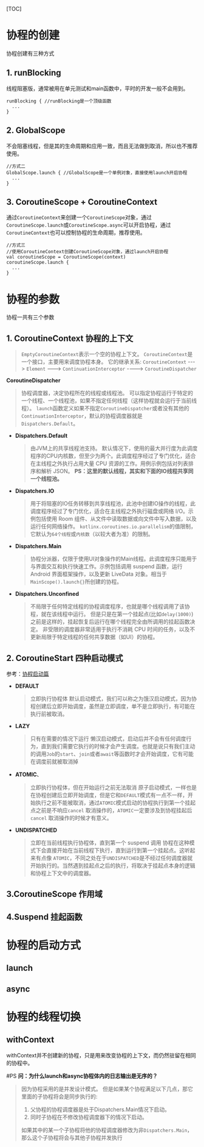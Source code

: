 [TOC]
# 协程的创建
协程创建有三种方式

## 1. runBlocking
线程阻塞版，通常被用在单元测试和main函数中，平时的开发一般不会用到。
```
runBlocking { //runBlocking是一个顶级函数
  ...
}
```
## 2. GlobalScope
不会阻塞线程，但是其的生命周期和应用一致，而且无法做到取消，所以也不推荐使用。
```
//方式二
GlobalScope.launch { //GlobalScope是一个单例对象，直接使用launch开启协程
  ...
}
```
## 3. CoroutineScope + CoroutineContext
通过`CoroutineContext`来创建一个`CoroutineScope`对象，通过`CoroutineScope.launch`或`CoroutineScope.async`可以开启协程，通过`CoroutineContext`也可以控制协程的生命周期，推荐使用。
```
//方式三
//使用CoroutineContext创建CoroutineScope对象，通过launch开启协程
val coroutineScope = CoroutineScope(context) 
coroutineScope.launch {
  ...
}
```

# 协程的参数
 协程一共有三个参数  
## 1. CoroutineContext 协程的上下文
  > `EmptyCoroutineContext`表示一个空的协程上下文。
  `CoroutineContext`是一个接口，主要用来调度协程本身。
  它的继承关系:
  `CoroutineContext` ---> `Element` ---> 
  `ContinuationInterceptor` ----> `CoroutineDispatcher`

**CoroutineDispatcher**
> 协程调度器，决定协程所在的线程或线程池。
可以指定协程运行于特定的一个线程、一个线程池，如果不指定任何线程（这样协程就会运行于当前线程）。
`launch`函数定义如果不指定`CoroutineDispatcher`或者没有其他的`ContinuationInterceptor`，默认的协程调度器就是`Dispatchers.Default`。

  * **Dispatchers.Default**
    > 由JVM上的共享线程池支持。 默认情况下，使用的最大并行度为此调度程序的CPU内核数，但至少为两个。此调度程序经过了专门优化，适合在主线程之外执行占用大量 CPU 资源的工作。用例示例包括对列表排序和解析 JSON。 
    **PS：这里的默认线程，其实和下面的IO线程共享同一个线程池。**

  * **Dispatchers.IO**
    > 用于将阻塞的IO任务转移到共享线程池，此池中创建IO操作的线程，此调度程序经过了专门优化，适合在主线程之外执行磁盘或网络 I/O。示例包括使用 Room 组件、从文件中读取数据或向文件中写入数据，以及运行任何网络操作。 
    `kotlinx.coroutines.io.parallelism`的值限制，它默认为`64个线程`或`内核数`（以较大者为准）的限制。
    
  * **Dispatchers.Main**
    > 协程分派器，仅限于使用UI对象操作的Main线程。此调度程序只能用于与界面交互和执行快速工作。示例包括调用 suspend 函数，运行 Android 界面框架操作，以及更新 LiveData 对象。相当于`MainScope().launch{}`所创建的协程。

  * **Dispatchers.Unconfined**
    > 不局限于任何特定线程的协程调度程序，也就是哪个线程调用了该协程，就在该线程中运行。
    但是只是在第一个挂起点(比如`delay(1000)`)之前是这样的，挂起恢复后运行在哪个线程完全由所调用的挂起函数决定。
    非受限的调度器非常适用于执行不消耗 CPU 时间的任务，以及不更新局限于特定线程的任何共享数据（如UI）的协程。

## 2. CoroutineStart 四种启动模式
参考：[协程启动篇](https://mp.weixin.qq.com/s/nE2fW5ZBkbX2z_JeQmqkrA)  
  * **DEFAULT**
    > 立即执行协程体
    > 默认启动模式，我们可以称之为饿汉启动模式，因为协程创建后立即开始调度，虽然是立即调度，单不是立即执行，有可能在执行前被取消。
  * **LAZY**
    > 只有在需要的情况下运行
    > 懒汉启动模式，启动后并不会有任何调度行为，直到我们需要它执行的时候才会产生调度。也就是说只有我们主动的调用`Job`的`start`、`join`或者`await`等函数时才会开始调度，它有可能在调度前就被取消掉
  * **ATOMIC**、
    >立即执行协程体，但在开始运行之前无法取消
    > 原子启动模式，一样也是在协程创建后立即开始调度，但是它和`DEFAULT`模式有一点不一样，开始执行之前不能被取消，通过`ATOMIC`模式启动的协程执行到第一个挂起点之前是不响应`cancel` 取消操作的，`ATOMIC`一定要涉及到协程挂起后`cancel` 取消操作的时候才有意义。
  * **UNDISPATCHED**
    > 立即在当前线程执行协程体，直到第一个 suspend 调用
    > 协程在这种模式下会直接开始在当前线程下执行，直到运行到第一个挂起点。这听起来有点像 `ATOMIC`，不同之处在于`UNDISPATCHED`是不经过任何调度器就开始执行的。当然遇到挂起点之后的执行，将取决于挂起点本身的逻辑和协程上下文中的调度器。

## 3.CoroutineScope 作用域
## 4.Suspend 挂起函数

# 协程的启动方式
## launch
## async

# 协程的线程切换
## withContext
withContext并不创建新的协程，只是用来改变协程的上下文，而仍然驻留在相同的协程中。

#PS
**问：为什么launch和async协程体内的日志输出是无序的？**
>因为协程采用的是并发设计模式。
但是如果某个协程满足以下几点，那它里面的子协程将会是同步执行的:
>1. 父协程的协程调度器是处于Dispatchers.Main情况下启动。
>2. 同时子协程在不修改协程调度器下的情况下启动。    
>
>如果其中的某一个子协程将他的协程调度器修改为非`Dispatchers.Main`，那么这个子协程将会与其他子协程并发执行

